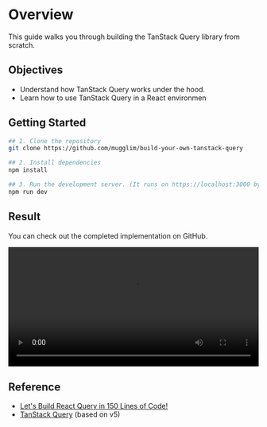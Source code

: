 # Overview

This guide walks you through building the TanStack Query library from scratch.

## Objectives

- Understand how TanStack Query works under the hood.
- Learn how to use TanStack Query in a React environmen

## Getting Started

```bash
## 1. Clone the repository
git clone https://github.com/mugglim/build-your-own-tanstack-query

## 2. Install dependencies
npm install

## 3. Run the development server. (It runs on https://localhost:3000 by default.)
npm run dev
```

## Result

You can check out the completed implementation on GitHub.

<video width="100%" height="240" controls>
  <source src="/demo.mov" type="video/mp4">
</video>

## Reference

- [Let's Build React Query in 150 Lines of Code!](https://www.youtube.com/watch?v=9SrIirrnwk0)
- [TanStack Query](https://tanstack.com/query/latest) (based on v5)
